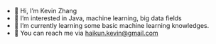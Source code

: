 - 👋 Hi, I’m Kevin Zhang
- 👀 I’m interested in Java, machine learning, big data fields
- 🌱 I’m currently learning some basic machine learning knowledges.
- 💞️ You can reach me via haikun.kevin@gmail.com

<!---
26334791/26334791 is a ✨ special ✨ repository because its `README.md` (this file) appears on your GitHub profile.
You can click the Preview link to take a look at your changes.
--->
